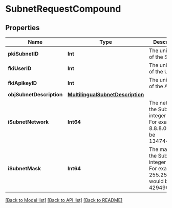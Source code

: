 # SubnetRequestCompound

## Properties
Name | Type | Description | Notes
------------ | ------------- | ------------- | -------------
**pkiSubnetID** | **Int** | The unique ID of the Subnet | [optional] 
**fkiUserID** | **Int** | The unique ID of the User | [optional] 
**fkiApikeyID** | **Int** | The unique ID of the Apikey | [optional] 
**objSubnetDescription** | [**MultilingualSubnetDescription**](MultilingualSubnetDescription.md) |  | 
**iSubnetNetwork** | **Int64** | The network of the Subnet in integer form. For example 8.8.8.0 would be 134744064 | 
**iSubnetMask** | **Int64** | The mask of the Subnet  in integer form. For example 255.255.255.0 would be 4294967040 | 

[[Back to Model list]](../README.md#documentation-for-models) [[Back to API list]](../README.md#documentation-for-api-endpoints) [[Back to README]](../README.md)


